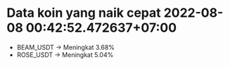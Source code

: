 # Data koin yang naik cepat 2022-08-08 00:42:52.472637+07:00

* BEAM_USDT -> Meningkat 3.68%
* ROSE_USDT -> Meningkat 5.04%
